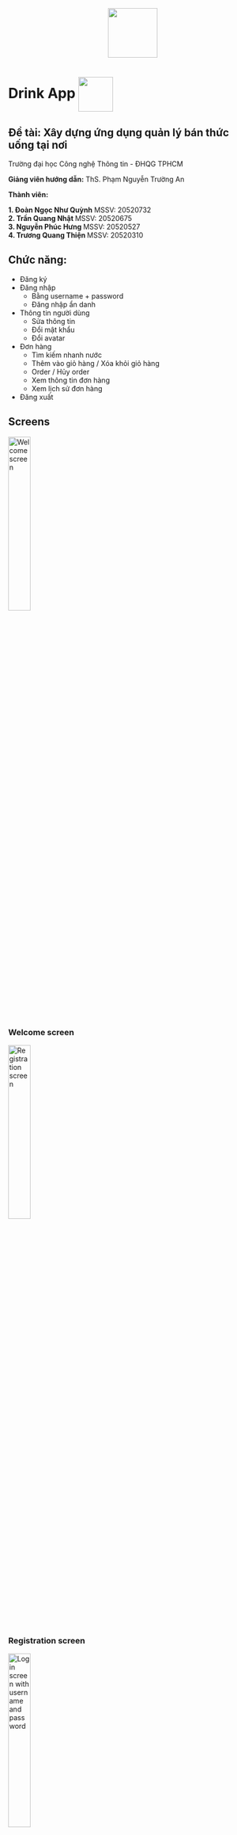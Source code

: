 <div id="header" align="center">
  <img src="https://media.giphy.com/media/bcKmIWkUMCjVm/giphy.gif" width="100"/>
</div>

<h1>
  Drink App
  <img align="center" src="https://media.giphy.com/media/ES4Vcv8zWfIt2/giphy.gif" width="70px"/>
</h1>

<h2>Đề tài: Xây dựng ứng dụng quản lý bán thức uống tại nơi</h2>

Trường đại học Công nghệ Thông tin - ĐHQG TPHCM
<br>

<strong>Giảng viên hướng dẫn:</strong> ThS. Phạm Nguyễn Trường An

<strong>Thành viên:</strong>

<strong>1. Đoàn Ngọc Như Quỳnh</strong> MSSV: 20520732 <br>
<strong>2. Trần Quang Nhật </strong> MSSV: 20520675 <br>
<strong>3. Nguyễn Phúc Hưng </strong> MSSV: 20520527 <br>
<strong>4. Trương Quang Thiện </strong> MSSV: 20520310 <br>

<h2>Chức năng: </h2>

<ul>
  <li>Đăng ký</li>
  <li>Đăng nhập
    <ul>
      <li>Bằng username + password</li>
      <li>Đăng nhập ẩn danh</li>
    </ul>
  </li>
  <li>Thông tin người dùng
    <ul>
      <li>Sửa thông tin</li>
      <li>Đổi mật khẩu</li>
      <li>Đổi avatar</li>
    </ul>
  </li>
  <li>Đơn hàng
     <ul>
      <li>Tìm kiếm nhanh nước</li>
      <li>Thêm vào giỏ hàng / Xóa khỏi giỏ hàng</li>
      <li>Order / Hủy order</li>
      <li>Xem thông tin đơn hàng</li>
      <li>Xem lịch sử đơn hàng</li>
    </ul>
  </li>
  <li>Đăng xuất</li>
</ul>

<h2>Screens</h2>

<div class="container text-center">
  <img src="https://drive.google.com/uc?export=view&id=1lR8Cm3gub1CxMBWl58J_VSNBCrlbVNRx" alt="Welcome screen" width="30%" align="center"/>
  <h3>Welcome screen</h3>
</div>

<div class="container text-center">
  <img src="https://drive.google.com/uc?export=view&id=1jdTs47CJ88hwi1dyndBU8xxLC6edrsw2" alt="Registration screen" width="30%"/>
  <h3>Registration screen</h3>
</div>

<div class="container text-center">
  <img src="https://drive.google.com/uc?export=view&id=1SRSIc4EYqmkxl8tVonFUrbHqPwvQXGZj" alt="Login screen with username and password" width="30%"/>
  <h3>Login screen with username and password</h3>
</div>

<div class="container text-center">
  <img src="https://drive.google.com/uc?export=view&id=1xb5NiZBAlIVT7qN54ZUNVUT8jXB5ORjR" alt="Anonymous login screen" width="30%"/>
  <h3>Anonymous login screen</h3>
</div>

<div class="container text-center">
  <img src="https://drive.google.com/uc?export=view&id=1hux4xL6ljqz-RNx6EV6NdKzLKTdwowck" alt="Welcome screen after login" width="30%"/>
  <h3>Welcome screen after login</h3>
</div>

<div class="container text-center">
  <img src="https://drive.google.com/uc?export=view&id=11V_l-lRgklACRnU6DVvEt1JT5qM8UFDw" alt="Main screen" width="30%"/>
  <h3>Main screen</h3>
</div>

<div class="container text-center">
  <img src="https://drive.google.com/uc?export=view&id=1sdUk0pbalERSpQgS8UWs_cUbs5u27D6p" alt="User information screen" width="30%"/>
  <h3>User information screen</h3>
</div>

<div class="container text-center">
  <img src="https://drive.google.com/uc?export=view&id=1KUcfVfGm0uQos3PCIiZ_g5J5O6dZ7HI6" alt="Change user information screen" width="30%"/>
  <h3>Change user information screen</h3>
</div>

<div class="container text-center">
  <img src="https://drive.google.com/uc?export=view&id=1dagooe_vD4cDBYplRVErOra3TcsOFUiK" alt="Change password screen" width="30%"/>
  <h3>Change password screen</h3>
</div>

<div class="container text-center">
  <img src="https://drive.google.com/uc?export=view&id=1NFeJ5-lQdBmHVeULg-6hh2wSJs276qKm" alt="Change avatar screen" width="30%"/>
  <h3>Change avatar screen</h3>
</div>

<div class="container text-center">
  <img src="https://drive.google.com/uc?export=view&id=1StqVbPnsF_tzaM-HWMyQQeGJBWY3RyCX" alt="Search for drink screen" width="30%"/>
  <h3>Search for drink screen</h3>
</div>

<div class="container text-center">
  <img src="https://drive.google.com/uc?export=view&id=1VoiH8Xn4VyI5PZygW01OG1RdPuW4NNWa" alt="User cart screen" width="30%"/>
  <h3>User cart screen</h3>
</div>

<div class="container text-center">
  <img src="https://drive.google.com/uc?export=view&id=1IiGInq2MX5SIcovYb0lofryRIPrP3D2p" alt="User order screen" width="30%"/>
  <h3>User order screen</h3>
</div>

<div class="container text-center">
  <img src="https://drive.google.com/uc?export=view&id=15q-hbrIernKv9tuCJnqxv78VTeddyTIn" alt="Order history screen" width="30%"/>
  <h3>Order history screen</h3>
</div>

<h2>Hướng dẫn run app:</h2> <br>

<ol>
  <li>Copy HTTPS hoặc SSH URL</li>
  <li>Mở terminal hoặc command prompt và chuyển đến thư mục muốn clone file về</li>
  <li>Sử dụng lệnh git clone và thay đường dẫn URL vừa copy vào (thay thế https://github.com/username/repository.git bằng URL vừa copy)
    <br>
  <code>git clone https://github.com/username/repository.git</code>
  </li>
  <li>Chuyển đến thư mục vừa clone về</li>
  <li>Chạy lệnh: 
    <code>npm install</code>
  </li>
    <li>Để mở app, chạy lệnh:
    <code>npm start</code>
  </li>
</ol>




